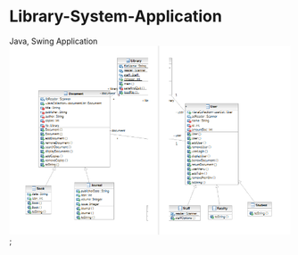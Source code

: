 # Library-System-Application
Java, Swing Application
![Alt text](https://github.com/vimalMK/Library-System-Application/blob/master/UMLb_a74.PNG);
